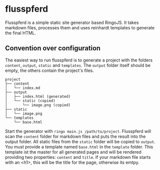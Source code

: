 # flusspferd

Flusspferd is a simple static site generator based RingoJS. It takes markdown files, processes them and uses
reinhardt templates to generate the final HTML.

## Convention over configuration

The easiest way to run flusspferd is to generate a project with the folders `content`, `output`, `static` and `templates`.
The `output` folder itself should be empty, the others contain the project's files.

    project
    ├── content
    │   └── index.md
    ├── output
    │   ├── index.html (generated)
    │   └── static (copied)
    │       └── image.png (copied)
    ├── static
    │   └── image.png
    └── templates
        └── base.html

Start the generator with `ringo main.js /path/to/project`.
Flusspferd will scan the `content` folder for markdown files and puts the result into the output folder.
All static files from the `static` folder will be copied to `output`.
You must provide a template named `base.html` in the `template` folder.
This template ist the master for all generated pages and will be rendered providing two properties: `content` and `title`.
If your markdown file starts with an &lt;h1&gt;, this will be the title for the page, otherwise its emtpy.
